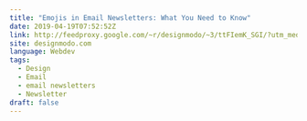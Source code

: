 ```yaml
---
title: "Emojis in Email Newsletters: What You Need to Know"
date: 2019-04-19T07:52:52Z
link: http://feedproxy.google.com/~r/designmodo/~3/ttFIemK_SGI/?utm_medium=RSS&utm_source=news.12bit.vn
site: designmodo.com
language: Webdev
tags:
  - Design
  - Email
  - email newsletters
  - Newsletter
draft: false
---
```

